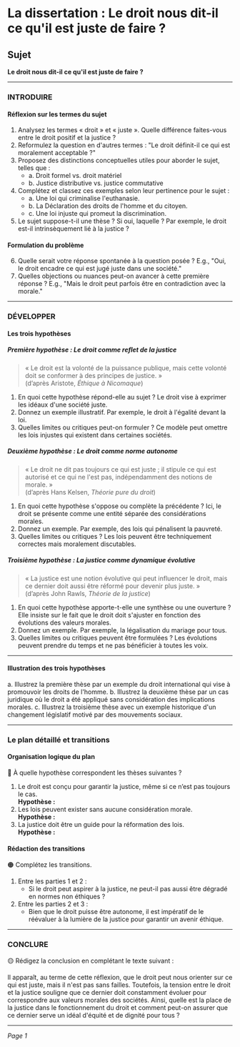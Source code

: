 # La dissertation : Le droit nous dit-il ce qu'il est juste de faire ?

## Sujet
**Le droit nous dit-il ce qu'il est juste de faire ?**

---

### INTRODUIRE

#### Réflexion sur les termes du sujet

1. Analysez les termes « droit » et « juste ». Quelle différence faites-vous entre le droit positif et la justice ?
2. Reformulez la question en d'autres termes : "Le droit définit-il ce qui est moralement acceptable ?"
3. Proposez des distinctions conceptuelles utiles pour aborder le sujet, telles que :
   - a. Droit formel vs. droit matériel
   - b. Justice distributive vs. justice commutative
4. Complétez et classez ces exemples selon leur pertinence pour le sujet :
   - a. Une loi qui criminalise l'euthanasie.
   - b. La Déclaration des droits de l'homme et du citoyen.
   - c. Une loi injuste qui promeut la discrimination.
5. Le sujet suppose-t-il une thèse ? Si oui, laquelle ? Par exemple, le droit est-il intrinsèquement lié à la justice ?

#### Formulation du problème

6. Quelle serait votre réponse spontanée à la question posée ? E.g., "Oui, le droit encadre ce qui est jugé juste dans une société."
7. Quelles objections ou nuances peut-on avancer à cette première réponse ? E.g., "Mais le droit peut parfois être en contradiction avec la morale."

---

### DÉVELOPPER

#### Les trois hypothèses

##### Première hypothèse : Le droit comme reflet de la justice

> « Le droit est la volonté de la puissance publique, mais cette volonté doit se conformer à des principes de justice. »  
> (d’après Aristote, *Éthique à Nicomaque*)

1. En quoi cette hypothèse répond-elle au sujet ? Le droit vise à exprimer les idéaux d'une société juste.
2. Donnez un exemple illustratif. Par exemple, le droit à l'égalité devant la loi.
3. Quelles limites ou critiques peut-on formuler ? Ce modèle peut omettre les lois injustes qui existent dans certaines sociétés.

##### Deuxième hypothèse : Le droit comme norme autonome

> « Le droit ne dit pas toujours ce qui est juste ; il stipule ce qui est autorisé et ce qui ne l'est pas, indépendamment des notions de morale. »  
> (d’après Hans Kelsen, *Théorie pure du droit*)

1. En quoi cette hypothèse s'oppose ou complète la précédente ? Ici, le droit se présente comme une entité séparée des considérations morales.
2. Donnez un exemple. Par exemple, des lois qui pénalisent la pauvreté.
3. Quelles limites ou critiques ? Les lois peuvent être techniquement correctes mais moralement discutables.

##### Troisième hypothèse : La justice comme dynamique évolutive

> « La justice est une notion évolutive qui peut influencer le droit, mais ce dernier doit aussi être réformé pour devenir plus juste. »  
> (d’après John Rawls, *Théorie de la justice*)

1. En quoi cette hypothèse apporte-t-elle une synthèse ou une ouverture ? Elle insiste sur le fait que le droit doit s'ajuster en fonction des évolutions des valeurs morales.
2. Donnez un exemple. Par exemple, la légalisation du mariage pour tous.
3. Quelles limites ou critiques peuvent être formulées ? Les évolutions peuvent prendre du temps et ne pas bénéficier à toutes les voix.

---

#### Illustration des trois hypothèses

a. Illustrez la première thèse par un exemple du droit international qui vise à promouvoir les droits de l'homme.
b. Illustrez la deuxième thèse par un cas juridique où le droit a été appliqué sans considération des implications morales.
c. Illustrez la troisième thèse avec un exemple historique d'un changement législatif motivé par des mouvements sociaux.

---

### Le plan détaillé et transitions

#### Organisation logique du plan

🔴 À quelle hypothèse correspondent les thèses suivantes ?

1. Le droit est conçu pour garantir la justice, même si ce n’est pas toujours le cas.  
   **Hypothèse :**
2. Les lois peuvent exister sans aucune considération morale.  
   **Hypothèse :**
3. La justice doit être un guide pour la réformation des lois.  
   **Hypothèse :**

#### Rédaction des transitions

🟠 Complétez les transitions.

1. Entre les parties 1 et 2 :  
   - Si le droit peut aspirer à la justice, ne peut-il pas aussi être dégradé en normes non éthiques ?
2. Entre les parties 2 et 3 :  
   - Bien que le droit puisse être autonome, il est impératif de le réévaluer à la lumière de la justice pour garantir un avenir éthique.

---

### CONCLURE

🟡 Rédigez la conclusion en complétant le texte suivant :

Il apparaît, au terme de cette réflexion, que le droit peut nous orienter sur ce qui est juste, mais il n'est pas sans failles. Toutefois, la tension entre le droit et la justice souligne que ce dernier doit constamment évoluer pour correspondre aux valeurs morales des sociétés. Ainsi, quelle est la place de la justice dans le fonctionnement du droit et comment peut-on assurer que ce dernier serve un idéal d'équité et de dignité pour tous ?

--- 

*Page 1*